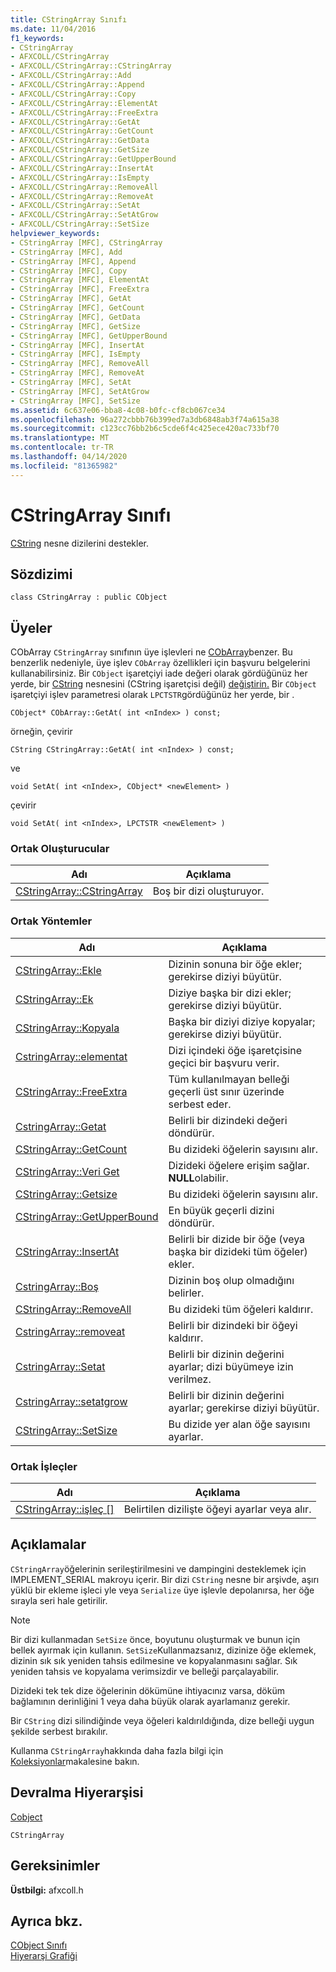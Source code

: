 ```yaml
---
title: CStringArray Sınıfı
ms.date: 11/04/2016
f1_keywords:
- CStringArray
- AFXCOLL/CStringArray
- AFXCOLL/CStringArray::CStringArray
- AFXCOLL/CStringArray::Add
- AFXCOLL/CStringArray::Append
- AFXCOLL/CStringArray::Copy
- AFXCOLL/CStringArray::ElementAt
- AFXCOLL/CStringArray::FreeExtra
- AFXCOLL/CStringArray::GetAt
- AFXCOLL/CStringArray::GetCount
- AFXCOLL/CStringArray::GetData
- AFXCOLL/CStringArray::GetSize
- AFXCOLL/CStringArray::GetUpperBound
- AFXCOLL/CStringArray::InsertAt
- AFXCOLL/CStringArray::IsEmpty
- AFXCOLL/CStringArray::RemoveAll
- AFXCOLL/CStringArray::RemoveAt
- AFXCOLL/CStringArray::SetAt
- AFXCOLL/CStringArray::SetAtGrow
- AFXCOLL/CStringArray::SetSize
helpviewer_keywords:
- CStringArray [MFC], CStringArray
- CStringArray [MFC], Add
- CStringArray [MFC], Append
- CStringArray [MFC], Copy
- CStringArray [MFC], ElementAt
- CStringArray [MFC], FreeExtra
- CStringArray [MFC], GetAt
- CStringArray [MFC], GetCount
- CStringArray [MFC], GetData
- CStringArray [MFC], GetSize
- CStringArray [MFC], GetUpperBound
- CStringArray [MFC], InsertAt
- CStringArray [MFC], IsEmpty
- CStringArray [MFC], RemoveAll
- CStringArray [MFC], RemoveAt
- CStringArray [MFC], SetAt
- CStringArray [MFC], SetAtGrow
- CStringArray [MFC], SetSize
ms.assetid: 6c637e06-bba8-4c08-b0fc-cf8cb067ce34
ms.openlocfilehash: 96a272cbbb76b399ed7a3db6848ab3f74a615a38
ms.sourcegitcommit: c123cc76bb2b6c5cde6f4c425ece420ac733bf70
ms.translationtype: MT
ms.contentlocale: tr-TR
ms.lasthandoff: 04/14/2020
ms.locfileid: "81365982"
---
```

# <a name="cstringarray-class"></a>CStringArray Sınıfı

[CString](../../atl-mfc-shared/using-cstring.md) nesne dizilerini destekler.

## <a name="syntax"></a>Sözdizimi

```
class CStringArray : public CObject
```

## <a name="members"></a>Üyeler

CObArray `CStringArray` sınıfının üye işlevleri ne [CObArray](../../mfc/reference/cobarray-class.md)benzer. Bu benzerlik nedeniyle, üye işlev `CObArray` özellikleri için başvuru belgelerini kullanabilirsiniz. Bir `CObject` işaretçiyi iade değeri olarak gördüğünüz her yerde, bir [CString](../../atl-mfc-shared/using-cstring.md) nesnesini (CString işaretçisi değil) [değiştirin.](../../atl-mfc-shared/using-cstring.md) Bir `CObject` işaretçiyi işlev parametresi olarak `LPCTSTR`gördüğünüz her yerde, bir .

`CObject* CObArray::GetAt( int <nIndex> ) const;`

örneğin, çevirir

`CString CStringArray::GetAt( int <nIndex> ) const;`

ve

`void SetAt( int <nIndex>, CObject* <newElement> )`

çevirir

`void SetAt( int <nIndex>, LPCTSTR <newElement> )`

### <a name="public-constructors"></a>Ortak Oluşturucular

|Adı|Açıklama|
|----------|-----------------|
|[CStringArray::CStringArray](../../mfc/reference/cobarray-class.md#cobarray)|Boş bir dizi oluşturuyor.|

### <a name="public-methods"></a>Ortak Yöntemler

|Adı|Açıklama|
|----------|-----------------|
|[CStringArray::Ekle](../../mfc/reference/cobarray-class.md#add)|Dizinin sonuna bir öğe ekler; gerekirse diziyi büyütür.|
|[CStringArray::Ek](../../mfc/reference/cobarray-class.md#append)|Diziye başka bir dizi ekler; gerekirse diziyi büyütür.|
|[CStringArray::Kopyala](../../mfc/reference/cobarray-class.md#copy)|Başka bir diziyi diziye kopyalar; gerekirse diziyi büyütür.|
|[CstringArray::elementat](../../mfc/reference/cobarray-class.md#elementat)|Dizi içindeki öğe işaretçisine geçici bir başvuru verir.|
|[CStringArray::FreeExtra](../../mfc/reference/cobarray-class.md#freeextra)|Tüm kullanılmayan belleği geçerli üst sınır üzerinde serbest eder.|
|[CstringArray::Getat](../../mfc/reference/cobarray-class.md#getat)|Belirli bir dizindeki değeri döndürür.|
|[CStringArray::GetCount](../../mfc/reference/cobarray-class.md#getcount)|Bu dizideki öğelerin sayısını alır.|
|[CStringArray::Veri Get](../../mfc/reference/cobarray-class.md#getdata)|Dizideki öğelere erişim sağlar. **NULL**olabilir.|
|[CStringArray::Getsize](../../mfc/reference/cobarray-class.md#getsize)|Bu dizideki öğelerin sayısını alır.|
|[CStringArray::GetUpperBound](../../mfc/reference/cobarray-class.md#getupperbound)|En büyük geçerli dizini döndürür.|
|[CStringArray::InsertAt](../../mfc/reference/cobarray-class.md#insertat)|Belirli bir dizide bir öğe (veya başka bir dizideki tüm öğeler) ekler.|
|[CstringArray::Boş](../../mfc/reference/cobarray-class.md#isempty)|Dizinin boş olup olmadığını belirler.|
|[CStringArray::RemoveAll](../../mfc/reference/cobarray-class.md#removeall)|Bu dizideki tüm öğeleri kaldırır.|
|[CstringArray::removeat](../../mfc/reference/cobarray-class.md#removeat)|Belirli bir dizindeki bir öğeyi kaldırır.|
|[CstringArray::Setat](../../mfc/reference/cobarray-class.md#setat)|Belirli bir dizinin değerini ayarlar; dizi büyümeye izin verilmez.|
|[CstringArray::setatgrow](../../mfc/reference/cobarray-class.md#setatgrow)|Belirli bir dizinin değerini ayarlar; gerekirse diziyi büyütür.|
|[CStringArray::SetSize](../../mfc/reference/cobarray-class.md#setsize)|Bu dizide yer alan öğe sayısını ayarlar.|

### <a name="public-operators"></a>Ortak İşleçler

|Adı|Açıklama|
|----------|-----------------|
|[CStringArray::işleç \[\]](../../mfc/reference/cobarray-class.md#operator_at)|Belirtilen dizilişte öğeyi ayarlar veya alır.|

## <a name="remarks"></a>Açıklamalar

`CStringArray`öğelerinin serileştirilmesini ve dampingini desteklemek için IMPLEMENT_SERIAL makroyu içerir. Bir dizi `CString` nesne bir arşivde, aşırı yüklü bir ekleme işleci yle veya `Serialize` üye işlevle depolanırsa, her öğe sırayla seri hale getirilir.

> [!NOTE]
> Bir dizi kullanmadan `SetSize` önce, boyutunu oluşturmak ve bunun için bellek ayırmak için kullanın. `SetSize`Kullanmazsanız, dizinize öğe eklemek, dizinin sık sık yeniden tahsis edilmesine ve kopyalanmasını sağlar. Sık yeniden tahsis ve kopyalama verimsizdir ve belleği parçalayabilir.

Dizideki tek tek dize öğelerinin dökümüne ihtiyacınız varsa, döküm bağlamının derinliğini 1 veya daha büyük olarak ayarlamanız gerekir.

Bir `CString` dizi silindiğinde veya öğeleri kaldırıldığında, dize belleği uygun şekilde serbest bırakılır.

Kullanma `CStringArray`hakkında daha fazla bilgi için [Koleksiyonlar](../../mfc/collections.md)makalesine bakın.

## <a name="inheritance-hierarchy"></a>Devralma Hiyerarşisi

[Cobject](../../mfc/reference/cobject-class.md)

`CStringArray`

## <a name="requirements"></a>Gereksinimler

**Üstbilgi:** afxcoll.h

## <a name="see-also"></a>Ayrıca bkz.

[CObject Sınıfı](../../mfc/reference/cobject-class.md)<br/>
[Hiyerarşi Grafiği](../../mfc/hierarchy-chart.md)
